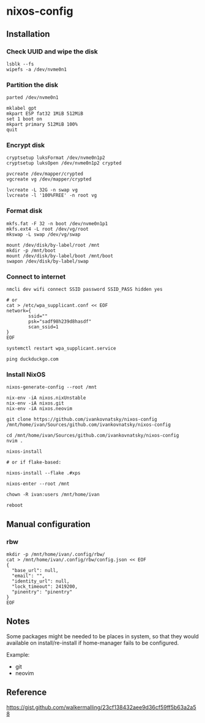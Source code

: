 # nixos-config

## Installation

### Check UUID and wipe the disk

```console
lsblk --fs
wipefs -a /dev/nvme0n1
```

### Partition the disk

```console
parted /dev/nvme0n1

mklabel gpt
mkpart ESP fat32 1MiB 512MiB
set 1 boot on
mkpart primary 512MiB 100%
quit
```

### Encrypt disk

```console
cryptsetup luksFormat /dev/nvme0n1p2
cryptsetup luksOpen /dev/nvme0n1p2 crypted

pvcreate /dev/mapper/crypted
vgcreate vg /dev/mapper/crypted

lvcreate -L 32G -n swap vg
lvcreate -l '100%FREE' -n root vg
```

### Format disk

```console
mkfs.fat -F 32 -n boot /dev/nvme0n1p1
mkfs.ext4 -L root /dev/vg/root
mkswap -L swap /dev/vg/swap

mount /dev/disk/by-label/root /mnt
mkdir -p /mnt/boot
mount /dev/disk/by-label/boot /mnt/boot
swapon /dev/disk/by-label/swap
```

### Connect to internet

```console
nmcli dev wifi connect SSID password SSID_PASS hidden yes

# or
cat > /etc/wpa_supplicant.conf << EOF
network={
        ssid=""
        psk="sadf98h239d8hasdf"
        scan_ssid=1
}
EOF

systemctl restart wpa_supplicant.service

ping duckduckgo.com
```

### Install NixOS

```console
nixos-generate-config --root /mnt

nix-env -iA nixos.nixUnstable
nix-env -iA nixos.git
nix-env -iA nixos.neovim

git clone https://github.com/ivankovnatsky/nixos-config /mnt/home/ivan/Sources/github.com/ivankovnatsky/nixos-config

cd /mnt/home/ivan/Sources/github.com/ivankovnatsky/nixos-config
nvim .

nixos-install

# or if flake-based:

nixos-install --flake .#xps

nixos-enter --root /mnt

chown -R ivan:users /mnt/home/ivan

reboot
```

## Manual configuration

### rbw

```console
mkdir -p /mnt/home/ivan/.config/rbw/
cat > /mnt/home/ivan/.config/rbw/config.json << EOF
{
  "base_url": null,
  "email": "",
  "identity_url": null,
  "lock_timeout": 2419200,
  "pinentry": "pinentry"
}
EOF
```

## Notes

Some packages might be needed to be places in system, so that they would
available on install/re-install if home-manager fails to be configured.

Example:

* git
* neovim

## Reference

<https://gist.github.com/walkermalling/23cf138432aee9d36cf59ff5b63a2a58>
